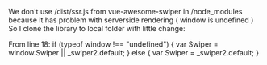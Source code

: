 We don't use /dist/ssr.js from vue-awesome-swiper in /node_modules because it has problem with serverside rendering ( window is undefined )
So I clone the library to local folder with little change:

From line 18:
if (typeof window !== "undefined") {
  var Swiper = window.Swiper || _swiper2.default;
} else {
  var Swiper = _swiper2.default;
}